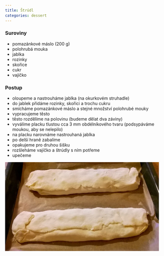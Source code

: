 ```yaml
---
title: Štrúdl
categories: dessert
---
```


### Suroviny
- pomazánkové máslo (200 g)
- polohrubá mouka
- jablka
- rozinky
- skořice
- cukr
- vajíčko

### Postup
- oloupeme a nastrouháme jablka (na okurkovém struhadle)
- do jablek přidáme rozinky, skořici a trochu cukru
- smícháme pomazánkové máslo a stejné množství polohrubé mouky
- vypracujeme těsto
- těsto rozdělíme na polovinu (budeme dělat dva záviny)
- vyválíme placku tlustou cca 3 mm obdélníkového tvaru (podsypáváme moukou, aby se nelepilo)
- na placku narovnáme nastrouhaná jablka
- po delší hraně zabalíme
- opakujeme pro druhou šišku
- rozšleháme vajíčko a štrúdly s ním potřeme
- upečeme

![Před pečením](/fotky/strudl-1.jpg)
